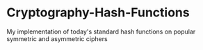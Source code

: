 # Cryptography-Hash-Functions
My implementation of today's standard hash functions on popular symmetric and asymmetric ciphers
